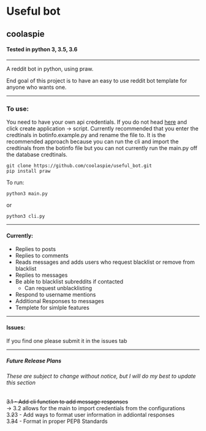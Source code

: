 # Useful bot
## coolaspie

#### Tested in python 3, 3.5, 3.6
---
A reddit bot in python, using praw.  

End goal of this project is to have an easy to use reddit bot template for anyone who wants one.

----------------------------------------------------------------------


### To use:
You need to have your own api credentials. If you do not head [here](https://www.reddit.com/prefs/apps "reddit apps") and click create application -> script.
Currently recommended that you enter the credtinals in botinfo.example.py and rename the file to. It is the recommended approach because you can run the cli and import the credtinals from the botinfo file but you can not currently run the main.py off the database credtinals.   
``` 
git clone https://github.com/coolaspie/useful_bot.git  
pip install praw 
```

To run:  
```    
python3 main.py
```
or
```
python3 cli.py
```
---

#### Currently:
* Replies to posts
* Replies to comments
* Reads messages and adds users who request blacklist or remove from blacklist
* Replies to messages
* Be able to blacklist subreddits if contacted
  * Can request unblacklisting
*  Respond to username mentions
* Additional Responses to messages
* Templete for simlple features

---

#### Issues:

If you find one please submit it in the issues tab

---


##### Future Release Plans
###### These are subject to change without notice, but I will do my best to update this section
  ~~3.1 - Add cli function to add message responses~~  
     -> 3.2 allows for the main to import credentials from the configurations  
  3.~~2~~3 - Add ways to format user information in addiontal responses  
  3.~~3~~4 - Format in proper PEP8 Standards
